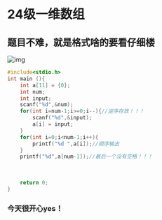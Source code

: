 # 24级一维数组
## 题目不难，就是格式啥的要看仔细楼
![img](https://img2023.cnblogs.com/blog/3492455/202410/3492455-20241025000221468-979502254.png)

```c
#include<stdio.h>
int main (){
	int a[11] = {0};
	int num;
	int input;
	scanf("%d",&num);
	for(int i=num-1;i>=0;i--){//逆序存放！！！
		scanf("%d",&input);
		a[i] = input;
	}
	for(int i=0;i<num-1;i++){
		printf("%d ",a[i]);//顺序输出
	}
    printf("%d",a[num-1]);//最后一个没有空格！！！
	
	
	
	return 0;
}
```
### 今天很开心yes！
